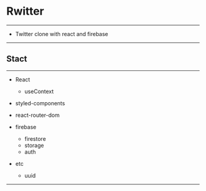 # Rwitter

---

- Twitter clone with react and firebase

---

## Stact

---

- React
  - useContext
- styled-components
- react-router-dom

- firebase

  - firestore
  - storage
  - auth

- etc
  - uuid

---
